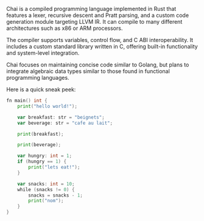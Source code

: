 Chai is a compiled programming language implemented in Rust that features a lexer, recursive descent and Pratt parsing, and a custom code generation module targeting LLVM IR. It can compile to many different architectures such as x86 or ARM processors. 

The compiler supports variables, control flow, and C ABI interoperability. It includes a custom standard library written in C, offering built-in functionality and system-level integration.

Chai focuses on maintaining concise code similar to Golang, but plans to integrate algebraic data types similar to those found in functional programming languages.

Here is a quick sneak peek:

```go
fn main() int {
    print("hello world!");

    var breakfast: str = "beignets";
    var beverage: str = "cafe au lait";

    print(breakfast);

    print(beverage);

    var hungry: int = 1;
    if (hungry == 1) {
        print("lets eat!");
    }

    var snacks: int = 10;
    while (snacks != 0) {
        snacks = snacks - 1;
        print("nom");
    }
}
```



